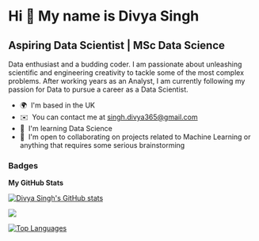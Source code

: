 Hi 👋 My name is Divya Singh
==============================

Aspiring Data Scientist | MSc Data Science
--------------------------------------------------

Data enthusiast and a budding coder. I am passionate about unleashing scientific and engineering creativity to tackle some of the most complex problems. After working years as an Analyst, I am currently following my passion for Data to pursue a career as a Data Scientist.

* 🌍  I'm based in the UK
* ✉️   You can contact me at [singh.divya365@gmail.com](mailto:singh.divya365@gmail.com)
* 🧠  I'm learning Data Science
* 🤝  I'm open to collaborating on projects related to Machine Learning or anything that requires some serious brainstorming


### Badges

<b>My GitHub Stats</b>

<a href="http://www.github.com/dsingh27"><img src="https://github-readme-stats.vercel.app/api?username=dsingh27&show_icons=true&hide=&count_private=true&title_color=0891b2&text_color=ffffff&icon_color=0891b2&bg_color=1c1917&hide_border=true&show_icons=true" alt="Divya Singh's GitHub stats" /></a>

<a href="http://www.github.com/dsingh27"><img src="https://github-readme-streak-stats.herokuapp.com/?user=dsingh27&stroke=ffffff&background=1c1917&ring=0891b2&fire=0891b2&currStreakNum=ffffff&currStreakLabel=0891b2&sideNums=ffffff&sideLabels=ffffff&dates=ffffff&hide_border=true" /></a>

<a href="https://github.com/dsingh27" align="left"><img src="https://github-readme-stats.vercel.app/api/top-langs/?username=dsingh27&langs_count=10&title_color=0891b2&text_color=ffffff&icon_color=0891b2&bg_color=1c1917&hide_border=true&locale=en&custom_title=Top%20%Languages" alt="Top Languages" /></a>
